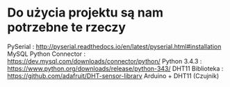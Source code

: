 # Do użycia projektu są nam potrzebne te rzeczy
PySerial : http://pyserial.readthedocs.io/en/latest/pyserial.html#installation
MySQL Python Connector : https://dev.mysql.com/downloads/connector/python/
Python 3.4.3 : https://www.python.org/downloads/release/python-343/
DHT11 Biblioteka : https://github.com/adafruit/DHT-sensor-library
Arduino + DHT11 (Czujnik)
